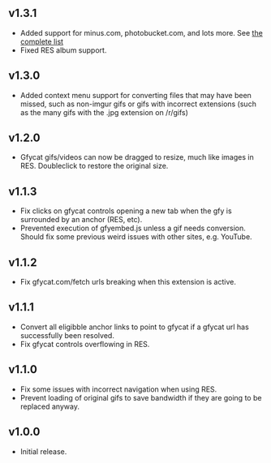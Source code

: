 v1.3.1
------
* Added support for minus.com, photobucket.com, and lots more. See 
  [the complete list](https://github.com/STRML/Imgur-to-Gfycat/blob/e39509b64358514c554e1c49f22c9ce75c02d782/Source/imgur-to-gfycat.js#L12)
* Fixed RES album support.


v1.3.0
------
* Added context menu support for converting files that may have been missed, such as non-imgur gifs or
  gifs with incorrect extensions (such as the many gifs with the .jpg extension on /r/gifs)

v1.2.0
------
* Gfycat gifs/videos can now be dragged to resize, much like images in RES.
  Doubleclick to restore the original size.

v1.1.3
------
* Fix clicks on gfycat controls opening a new tab when the gfy is surrounded by an anchor (RES, etc).
* Prevented execution of gfyembed.js unless a gif needs conversion. Should fix some previous weird issues with
  other sites, e.g. YouTube.

v1.1.2
------
* Fix gfycat.com/fetch urls breaking when this extension is active.

v1.1.1
------
* Convert all eligibble anchor links to point to gfycat if a gfycat url has successfully been resolved.
* Fix gfycat controls overflowing in RES.

v1.1.0
------
* Fix some issues with incorrect navigation when using RES.
* Prevent loading of original gifs to save bandwidth if they are going to be replaced anyway.

v1.0.0
------
* Initial release.
